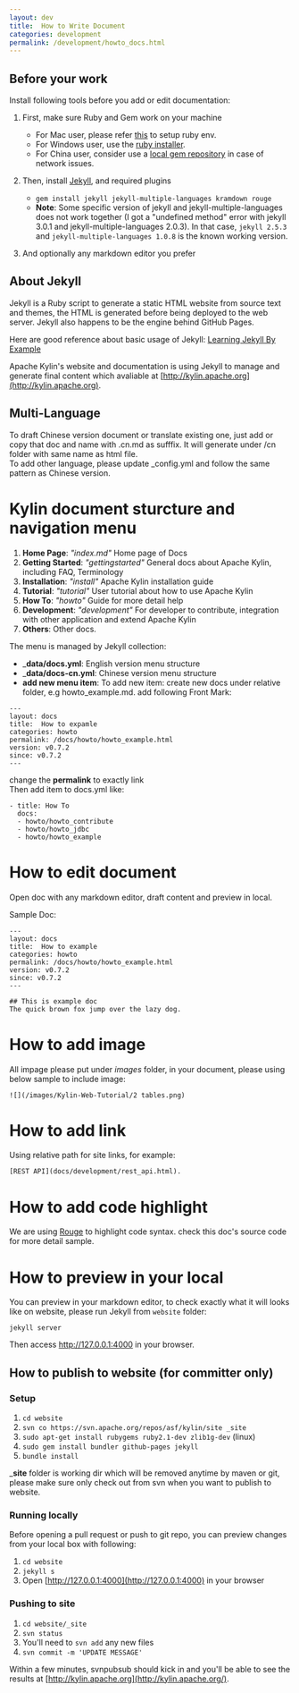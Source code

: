 ```yaml
---
layout: dev
title:  How to Write Document
categories: development
permalink: /development/howto_docs.html
---
```


## Before your work

Install following tools before you add or edit documentation:  

1. First, make sure Ruby and Gem work on your machine  
	* For Mac user, please refer [this](https://github.com/sstephenson/rbenv#homebrew-on-mac-os-x) to setup ruby env.
	* For Windows user, use the [ruby installer](http://rubyinstaller.org/downloads/).
	* For China user, consider use a [local gem repository](https://ruby.taobao.org/) in case of network issues.

2. Then, install [Jekyll](http://jekyllrb.com), and required plugins
	* `gem install jekyll jekyll-multiple-languages kramdown rouge`  
	* __Note__: Some specific version of jekyll and jekyll-multiple-languages does not work together (I got a "undefined method" error with jekyll 3.0.1 and jekyll-multiple-languages 2.0.3). In that case, `jekyll 2.5.3` and `jekyll-multiple-languages 1.0.8` is the known working version.
	
3. And optionally any markdown editor you prefer

## About Jekyll
Jekyll is a Ruby script to generate a static HTML website from source text and themes, the HTML is generated before being deployed to the web server. Jekyll also happens to be the engine behind GitHub Pages.

Here are good reference about basic usage of Jekyll: [Learning Jekyll By Example](http://learn.andrewmunsell.com/learn/jekyll-by-example/tutorial)

Apache Kylin's website and documentation is using Jekyll to manage and generate final content which avaliable at [http://kylin.apache.org](http://kylin.apache.org).

## Multi-Language
To draft Chinese version document or translate existing one, just add or copy that doc and name with .cn.md as sufffix. It will generate under /cn folder with same name as html file.  
To add other language, please update _config.yml and follow the same pattern as Chinese version.

# Kylin document sturcture and navigation menu

1. __Home Page__: _"index.md"_ Home page of Docs
2. __Getting Started__: _"gettingstarted"_ General docs about Apache Kylin, including FAQ, Terminology
3. __Installation__: _"install"_ Apache Kylin installation guide
4. __Tutorial__: _"tutorial"_ User tutorial about how to use Apache Kylin
5. __How To__: _"howto"_ Guide for more detail help
6. __Development__: _"development"_ For developer to contribute, integration with other application and extend Apache Kylin
7. __Others__: Other docs.

The menu is managed by Jekyll collection:

* ___data/docs.yml__: English version menu structure  
* ___data/docs-cn.yml__: Chinese version menu structure   
* __add new menu item__: To add new item: create new docs under relative folder, e.g howto_example.md. add following Front Mark:  

```
---
layout: docs
title:  How to expamle
categories: howto
permalink: /docs/howto/howto_example.html
version: v0.7.2
since: v0.7.2
---
```

change the __permalink__ to exactly link   
Then add item to docs.yml like:

```
- title: How To
  docs:
  - howto/howto_contribute
  - howto/howto_jdbc
  - howto/howto_example
```

# How to edit document
Open doc with any markdown editor, draft content and preview in local.

Sample Doc:

```
---
layout: docs
title:  How to example
categories: howto
permalink: /docs/howto/howto_example.html
version: v0.7.2
since: v0.7.2
---

## This is example doc
The quick brown fox jump over the lazy dog.

```

# How to add image
All impage please put under _images_ folder, in your document, please using below sample to include image:  

```
![](/images/Kylin-Web-Tutorial/2 tables.png)

```

# How to add link
Using relative path for site links, for example:

```
[REST API](docs/development/rest_api.html). 

```

# How to add code highlight
We are using [Rouge](https://github.com/jneen/rouge) to highlight code syntax.
check this doc's source code for more detail sample.

# How to preview in your local
You can preview in your markdown editor, to check exactly what it will looks like on website, please run Jekyll from `website` folder:

```
jekyll server

```
Then access http://127.0.0.1:4000 in your browser.

## How to publish to website (for committer only)  

### Setup

1. `cd website`
2. `svn co https://svn.apache.org/repos/asf/kylin/site _site`
3. `sudo apt-get install rubygems ruby2.1-dev zlib1g-dev` (linux)
4. `sudo gem install bundler github-pages jekyll`
5. `bundle install`

___site__ folder is working dir which will be removed anytime by maven or git, please make sure only check out from svn when you want to publish to website.

### Running locally  
Before opening a pull request or push to git repo, you can preview changes from your local box with following:

1. `cd website`
2. `jekyll s`
3. Open [http://127.0.0.1:4000](http://127.0.0.1:4000) in your browser

### Pushing to site 

1. `cd website/_site`
2. `svn status`
3. You'll need to `svn add` any new files
4. `svn commit -m 'UPDATE MESSAGE'`

Within a few minutes, svnpubsub should kick in and you'll be able to
see the results at
[http://kylin.apache.org](http://kylin.apache.org/).


